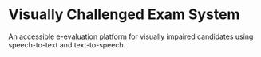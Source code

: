 # Visually Challenged Exam System

An accessible e-evaluation platform for visually impaired candidates using speech-to-text and text-to-speech.
